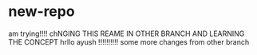 # new-repo
am trying!!!!
chNGING THIS REAME IN OTHER BRANCH AND LEARNING THE CONCEPT
hrllo ayush !!!!!!!!!!
some more changes from other branch

